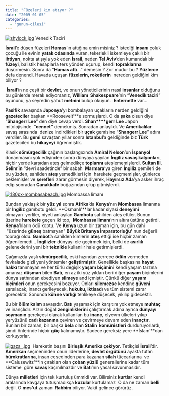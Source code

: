 ```yaml
---
title: "Füzeleri kim atıyor ?"
date: "2009-01-05"
categories: 
  - "gunun-cilesi"
---
```


[![shylock.jpg](/uploads/2009/01/shylock.jpg)](/uploads/2009/01/shylock.jpg "shylock.jpg") Venedik Taciri                                            

**İsrail**’e düşen füzeleri **Hamas**’ın attığına emin misiniz ? istediği **insanı** çoluk çocuğu ile evinin **yatak odasında** vuran, tekerlekli iskemleye çakılı bir **ihtiyarı**, nokta atışıyla yok eden **İsrail**, neden **Tel Aviv**’den kumandalı bir **füzeyi**, balistik hesaplarla ters yönden uçurup, kendi **topraklarına** düşürmesin. Sonra da “**Hamas attı**…” demesin ? Zor mudur bu ? **Yüzlerce** defa denendi. Havada uçuşan **füzelerin, roketlerin**  nereden geldiğini kim biliyor ? 

 **İsrail**’in ne çeşit bir **devlet**, ve onun yöneticilerinin nasıl **insanlar** olduğunu bu günlerde merak ediyorsanız, **William  Shakespeare**’nin “**Venedik taciri**” oyununu, ya seyredin yahut **metnini** bulup okuyun.  **Enternette** var…

**Pasifik** savaşında **Japonya**’yı bombalayan uçakların nerden geldiğini **gazeteciler** başkan **Roosevelt’**e sormuşlardı. O da **şaka** olsun diye “**Shangerr Lee**” den diye cevap verdi. **Shan****gerr Lee** Japon mitolojisinde  “**cennet”** demekmiş. Sonradan anlaşıldı. Ve **Amerikalılar** savaş sırasında  denize indirdikleri bir **uçak** gemisine “**Shangerr Lee**” adını verdiler. Bu **gemi** savaştan yıllar sonra **İstanbul**’a geldiğinde biz **Türk** gazetecileri bu **hikayeyi** öğrenmiştik. 

Klasik **sömürgecilik** çağının başlangıcında **Amiral Nelson**’un **İspanyol** donanmasını yok edişinden sonra dünyaya yayılan **İngiliz savaş kalyonları**, hiçbir yerde karşıdan ateş gelmedikçe **toplarını** ateşlememişlerdi. **Sultan III. Selim’in** “devri saadetinde” bir sabah  **Marmara**’ya giren **İngiliz** gemileri de bu yüzden, sahilden **ateş** yemedikleri için  harekete geçmemişler, günlerce beklemişler ve **şerefleri** zarar görmesin diyerek, **Hayırsız Ada**’ya asker ihraç edip sonradan **Çanakkale** boğazından çıkıp gitmişlerdi.

[![180px-mombasabeach.jpg](/uploads/2009/01/180px-mombasabeach.jpg)](/uploads/2009/01/180px-mombasabeach.jpg "180px-mombasabeach.jpg") Mombassa limanı

Bundan yaklaşık bir **yüz yıl** sonra **Afrika**’da **Kenya**’nın **Mombassa** limanına bir **İngiliz** gambotu geldi. **Osmanlı'**lar kadar siyasi **deneyimi** olmayan  yerliler, niyeti anlaşılan **Gambota** sahilden ateş ettiler. Bunun üzerine **harekete** geçen iki top,  **Mombassa limanı**’nın altını üstüne getirdi. **Kenya**'lıların ödü koptu. Ve **Kenya** uzun bir zaman için, bu gün dahi  "üzerinde **güneş** batmayan" **Büyük Britanya İmparatorluğu'** nun değerli toprağı oldu. **Gambot**’a sahilden kimlerin **ateş** ettiği ise hiçbir zaman öğrenilemedi… **İngilizler** dünyayı ele geçirmek için, belki de **asırlık** geleneklerini yeni bir **teknikle** kullanılır hale getirmişlerdi.

Çağımızda yaşlı **sömürgecilik**, eski hızından zerrece **ödün** vermeden fevkalade gizli yeni yöntemler **geliştirmiştir**. Genellikle başkasına **hayat hakkı** tanımayan ve her türlü değişik **yaşam biçimini** kendi yaşam tarzına amansız **düşman** bilen **Batı**, en az iki yüz yıldan beri diğer **yaşam** biçimlerini dünya sathından ebediyen **silmeye** and içmiştir. Çünkü diğer **yaşam biçimleri** onun gerekçesini bozuyor. Onları **silemezse** kendine **güveni** sarsılacak, inancı gerileyecek, **hukuku, iktisadı** ve tüm sistemi zarar görecektir. Sonunda **köhne varlığı** tehlikeye düşecek, yıkılıp gidecektir.

Bu bir **ölüm kalım** savaşıdır. **Batı** yaşamak için karşıtını yok etmeye **muhtaç** ve inançlıdır. Arzın doğal **zenginliklerini** çalıştırmak adına ayrıca **dünyayı soymanın** gerekçesi olarak kullanılan bu **inanç,** elyevm ülkeleri yıkıp yeryüzünü **cadı kazanına** çeviren ve çevirmeye devam eden **inançtır**.  Bunları bir zaman, bir başka **bela** olan **Stalin  komünistleri** durduruyorlardı, şimdi önlerinde hiçbir **güç** kalmamıştır. Sadece gereksiz yere **İslam’**dan korkuyorlar.

[![gaza_.jpg](/uploads/2009/01/gaza_.jpg)](/uploads/2009/01/gaza_.jpg "gaza_.jpg")  Hareketin başını **Birleşik Amerika çekiyor**. Tetikçisi **İsrail**’dir. **Amerikan** seçmeninden onun liderlerine, **devlet örgütünü** ayakta tutan  **bürokratlarına**, insan cesedinden para kazanan **silah** tüccarlarına  ve **Calusewitz'**in çırakları olan **çoban yüzlü** generallerine kadar tüm sisteme  göre **savaş** kaçınılmazdır ve **Batı**’nın yasal savunmasıdır.

Dünya **milletleri** için tek kurtuluş ümmidi var. Bilirsiniz **kurtlar** kendi aralarında kavgaya tutuşmadıkça **kuzular** kurtulamaz  O da ne zaman **belli** değil. O **mes'ut** zamanı **Rabbim** biliyor. Vakit gelince görürüz.

